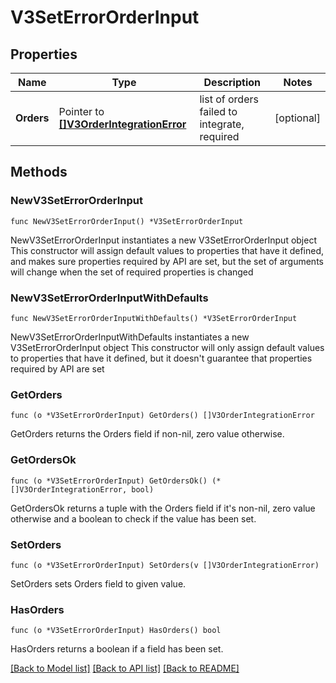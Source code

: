 # V3SetErrorOrderInput

## Properties

Name | Type | Description | Notes
------------ | ------------- | ------------- | -------------
**Orders** | Pointer to [**[]V3OrderIntegrationError**](v3.OrderIntegrationError.md) | list of orders failed to integrate, required | [optional] 

## Methods

### NewV3SetErrorOrderInput

`func NewV3SetErrorOrderInput() *V3SetErrorOrderInput`

NewV3SetErrorOrderInput instantiates a new V3SetErrorOrderInput object
This constructor will assign default values to properties that have it defined,
and makes sure properties required by API are set, but the set of arguments
will change when the set of required properties is changed

### NewV3SetErrorOrderInputWithDefaults

`func NewV3SetErrorOrderInputWithDefaults() *V3SetErrorOrderInput`

NewV3SetErrorOrderInputWithDefaults instantiates a new V3SetErrorOrderInput object
This constructor will only assign default values to properties that have it defined,
but it doesn't guarantee that properties required by API are set

### GetOrders

`func (o *V3SetErrorOrderInput) GetOrders() []V3OrderIntegrationError`

GetOrders returns the Orders field if non-nil, zero value otherwise.

### GetOrdersOk

`func (o *V3SetErrorOrderInput) GetOrdersOk() (*[]V3OrderIntegrationError, bool)`

GetOrdersOk returns a tuple with the Orders field if it's non-nil, zero value otherwise
and a boolean to check if the value has been set.

### SetOrders

`func (o *V3SetErrorOrderInput) SetOrders(v []V3OrderIntegrationError)`

SetOrders sets Orders field to given value.

### HasOrders

`func (o *V3SetErrorOrderInput) HasOrders() bool`

HasOrders returns a boolean if a field has been set.


[[Back to Model list]](../README.md#documentation-for-models) [[Back to API list]](../README.md#documentation-for-api-endpoints) [[Back to README]](../README.md)


